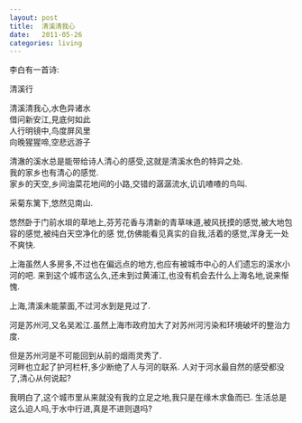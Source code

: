 ```yaml
---
layout: post
title:  清溪清我心
date:   2011-05-26  
categories: living
---
```


李白有一首诗:

清溪行

清溪清我心,水色异诸水  
借问新安江,見底何如此  
人行明镜中,鸟度屏风里  
向晚猩猩啼,空悲远游子    
  
清澈的溪水总是能带给诗人清心的感受,这就是清溪水色的特异之处.  
我的家乡也有清心的感觉.  
家乡的天空,乡间油菜花地间的小路,交错的潺潺流水,讥讥喳喳的鸟叫.  

采菊东篱下,悠然见南山.    

悠然卧于门前水垻的草地上,芬芳花香与清新的青草味道,被风抚摸的感觉,被大地包容的感觉,被纯白天空净化的感
觉,仿佛能看见真实的自我,活着的感觉,浑身无一处不爽快.  

上海虽然人多房多,不过也在偏远点的地方,也应有被城市中心的人们遗忘的溪水小河的吧.   来到这个城市这么久,还未到过黄浦江,也没有机会去什么上海名地,说来惭愧.  

上海,清溪未能蒙面,不过河水到是見过了.  

河是苏州河,又名吴淞江.虽然上海市政府加大了对苏州河污染和环境破坏的整治力度.  

但是苏州河是不可能回到从前的烟雨灵秀了.  
河畔也立起了护河栏杆,多少断绝了人与河的联系.  人对于河水最自然的感受都没了,清心从何说起?  

我明白了,这个城市里从来就没有我的立足之地,我只是在缘木求鱼而已.  生活总是这么迫人吗,于水中行进,真是不进则退吗?  


